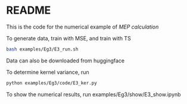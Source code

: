 # README
This is the code for the numerical example of *MEP calculation*

To generate data, train with MSE, and train with TS
```bash
bash examples/Eg3/E3_run.sh
```
Data can also be downloaded from huggingface 

To determine kernel variance, run 
```bash
python examples/Eg3/code/E3_ker.py
```

To show the numerical results, run examples/Eg3/show/E3_show.ipynb 
